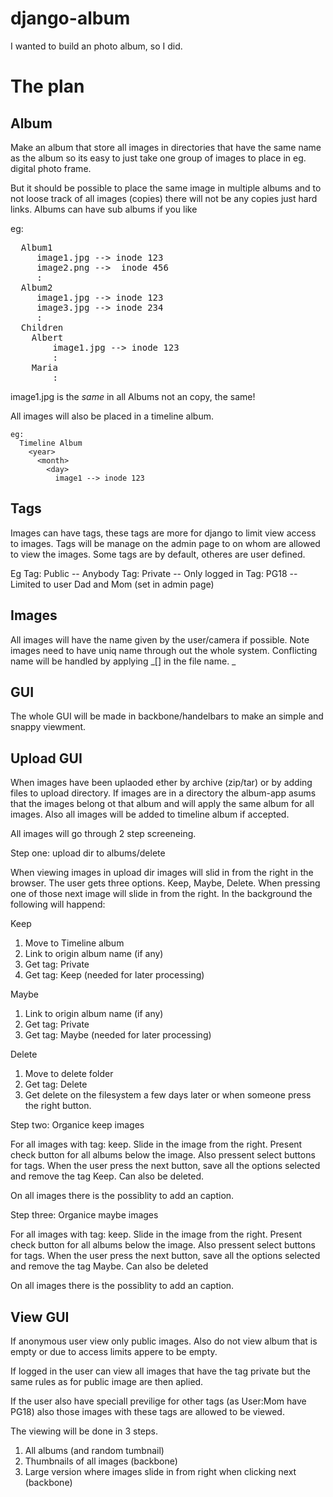 django-album
============

I wanted to build an photo album, so I did.

The plan
========

Album
-----

Make an album that store all images in directories that have the same name
as the album so its easy to just take one group of images to place in eg.
digital photo frame.

But it should be possible to place the same image in multiple albums and to
not loose track of all images (copies) there will not be any copies just hard
links. Albums can have sub albums if you like

eg:
<pre>
  Album1
     image1.jpg --> inode 123
     image2.png -->  inode 456
     :
  Album2
     image1.jpg --> inode 123
     image3.jpg --> inode 234
     :
  Children
    Albert
        image1.jpg --> inode 123
        :
    Maria
        :
</pre>

image1.jpg is the _same_ in all Albums not an copy, the same!



All images will also be placed in a timeline album.
```
eg:
  Timeline Album
    <year>
      <month>
        <day>
          image1 --> inode 123
```

Tags
----

Images can have tags, these tags are more for django to limit view access to
images. Tags will be manage on the admin page to on whom are allowed to view the
images. Some tags are by default, otheres are user defined.

Eg
  Tag: Public -- Anybody
  Tag: Private -- Only logged in
  Tag: PG18 -- Limited to user Dad and Mom (set in admin page)


Images
------

All images will have the name given by the user/camera if possible. Note images
need to have uniq name through out the whole system. Conflicting name will be
handled by applying _[<number>] in the file name. _


GUI
---

The whole GUI will be made in backbone/handelbars to make an simple and snappy
viewment.


Upload GUI
----------

When images have been uplaoded ether by archive (zip/tar) or by adding files to
upload directory. If images are in a directory the album-app asums that the
images belong ot that album and will apply the same album for all images. Also
all images will be added to timeline album if accepted.

All images will go through 2 step screeneing.

Step one: upload dir to albums/delete

When viewing images in upload dir images will slid in from the right in the
browser. The user gets three options. Keep, Maybe, Delete. When pressing one
of those next image will slide in from the right. In the background the
following will happend:

Keep

1. Move to Timeline album
2. Link to origin album name (if any)
3. Get tag: Private
4. Get tag: Keep (needed for later processing)

Maybe

1. Link to origin album name (if any)
2. Get tag: Private
3. Get tag: Maybe (needed for later processing)

Delete

1. Move to delete folder
2. Get tag: Delete
3. Get delete on the filesystem a few days later or when someone press the right button.

Step two: Organice keep images

For all images with tag: keep. Slide in the image from the right. Present
check button for all albums below the image. Also pressent select buttons for
tags. When the user press the next button, save all the options selected and
remove the tag Keep. Can also be deleted.

On all images there is the possiblity to add an caption.

Step three: Organice maybe images

For all images with tag: keep. Slide in the image from the right. Present
check button for all albums below the image. Also pressent select buttons for
tags. When the user press the next button, save all the options selected and
remove the tag Maybe. Can also be deleted

On all images there is the possiblity to add an caption.

View GUI
--------

If anonymous user view only public images. Also do not view album that is empty
or due to access limits appere to be empty.

If logged in the user can view  all images that have the tag private but the
same rules as for public image are then aplied.

If the user also have speciall previlige for other tags (as User:Mom have PG18)
also those images with these tags are allowed to be viewed.

The viewing will be done in 3 steps.

1. All albums (and random tumbnail)
2. Thumbnails of all images (backbone)
3. Large version where images slide in from right when clicking next (backbone)





